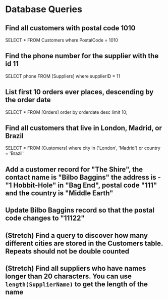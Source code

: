# Database Queries

## Find all customers with postal code 1010

SELECT \* FROM Customers
where PostalCode = 1010

## Find the phone number for the supplier with the id 11

SELECT phone FROM [Suppliers]
where supplierID = 11

## List first 10 orders ever places, descending by the order date

SELECT \* FROM [Orders]
order by orderdate desc
limit 10;

## Find all customers that live in London, Madrid, or Brazil

SELECT \* FROM [Customers]
where city in ('London', 'Madrid') or country = 'Brazil'

## Add a customer record for "The Shire", the contact name is "Bilbo Baggins" the address is -"1 Hobbit-Hole" in "Bag End", postal code "111" and the country is "Middle Earth"

## Update Bilbo Baggins record so that the postal code changes to "11122"

## (Stretch) Find a query to discover how many different cities are stored in the Customers table. Repeats should not be double counted

## (Stretch) Find all suppliers who have names longer than 20 characters. You can use `length(SupplierName)` to get the length of the name
